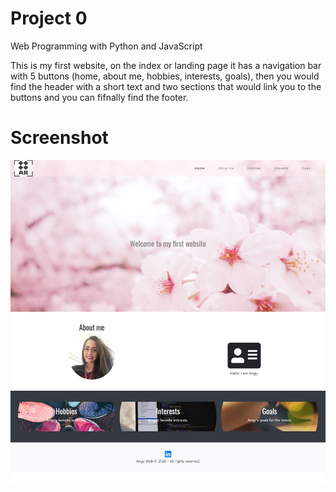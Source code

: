 # Project 0

Web Programming with Python and JavaScript

This is my first website, on the index or landing page it has a navigation bar with 5 buttons (home, about me, hobbies, interests, goals), then you would find the header with a short text and two sections that would link you to the buttons and you can fifnally find the footer.

# Screenshot

![Screenshot](img/myfirstwebsite.jpg)
